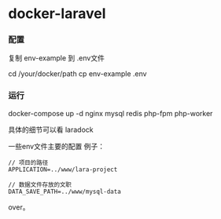 # docker-laravel

### 配置
复制 env-example 到 .env文件

cd /your/docker/path
cp env-example .env

### 运行
docker-compose up -d nginx mysql redis php-fpm php-worker

具体的细节可以看 laradock

一些env文件主要的配置 
例子：

```
// 项目的路径
APPLICATION=../www/lara-project

// 数据文件存放的文职
DATA_SAVE_PATH=../www/mysql-data

```

over。

